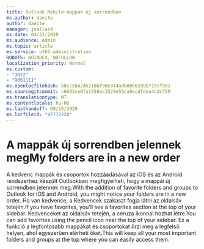 ```yaml
---
title: Outlook Mobile-mappák új sorrendben
ms.author: daeite
author: daeite
manager: joallard
ms.date: 04/21/2020
ms.audience: Admin
ms.topic: article
ms.service: o365-administration
ROBOTS: NOINDEX, NOFOLLOW
localization_priority: Normal
ms.custom:
- "3072"
- "9001111"
ms.openlocfilehash: 58cc5b4245218bf98e314ad680e62d9b719cf981
ms.sourcegitcommit: c6692ce0fa1358ec3529e59ca0ecdfdea4cdc759
ms.translationtype: MT
ms.contentlocale: hu-HU
ms.lasthandoff: 09/15/2020
ms.locfileid: "47772228"
---
```

# <a name="my-folders-are-in-a-new-order"></a><span data-ttu-id="3369a-102">A mappák új sorrendben jelennek meg</span><span class="sxs-lookup"><span data-stu-id="3369a-102">My folders are in a new order</span></span>

<span data-ttu-id="3369a-103">A kedvenc mappák és csoportok hozzáadásával az iOS és az Android rendszerhez készült Outlookban megfigyelheti, hogy a mappái új sorrendben jelennek meg.</span><span class="sxs-lookup"><span data-stu-id="3369a-103">With the addition of favorite folders and groups to Outlook for iOS and Android, you might notice your folders are in a new order.</span></span> <span data-ttu-id="3369a-104">Ha van kedvence, a Kedvencek szakaszt fogja látni az oldalsáv tetején.</span><span class="sxs-lookup"><span data-stu-id="3369a-104">If you have favorites, you'll see a favorites section at the top of your sidebar.</span></span> <span data-ttu-id="3369a-105">Kedvenceket az oldalsáv tetején, a ceruza ikonnal hozhat létre.</span><span class="sxs-lookup"><span data-stu-id="3369a-105">You can add favorites using the pencil icon near the top of your sidebar.</span></span> <span data-ttu-id="3369a-106">Ez a funkció a legfontosabb mappákat és csoportokat őrzi meg a legfelső helyen, ahol egyszerűen elérheti őket.</span><span class="sxs-lookup"><span data-stu-id="3369a-106">This will keep all your most important folders and groups at the top where you can easily access them.</span></span>